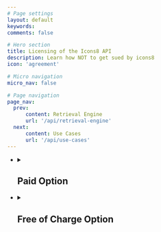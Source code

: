 ```yaml
---
# Page settings
layout: default
keywords:
comments: false

# Hero section
title: Licensing of the Icons8 API 
description: Learn how NOT to get sued by icons8
icon: 'agreement'

# Micro navigation
micro_nav: false

# Page navigation
page_nav:
  prev:
      content: Retrieval Engine
      url: '/api/retrieval-engine'
  next:
      content: Use Cases
      url: '/api/use-cases'
---
```


<ul>
  
   <li>
   <details>
     <summary>
       <h2> Paid Option  </h2>
     </summary>
<p>Paid option means you have to buy an access token. The token is a short string code. You embed the token into your requests for searching and retrieval engines. The same token is used to access both engines. The requests are the actual, non-cached icons downloads.  You may not cache the requests on your side for the reasons of fair billing. Requests to search engine have no limit within any API plan. No matter how many retrieval requests you've purchased. You may pay for API license on <a href="https://icons8.com/buy/monthly-api-subscription" rel="nofollow">this page</a>. After we receive payment, we issue an API token for accessing our engines.</p>
   </details>
   </li>
    
   <li>
   <details>
     <summary>
       <h2> Free of Charge Option </h2>
     </summary>
<p>There is no free option to use our dedicated search engine. Only the retrieval <a href="http://img.icons8.com" rel="nofollow">omg-img</a> engine can be used for free. However <a href="http://img.icons8.com" rel="nofollow">omg-img</a> provides a great deal of opportunities to use <b>both searching and retrieaval absolutely for free</b>.
<br>
Few limitations of free of charge option are:</p>
<ul>
<li>
<p>png icons are available in limited (<b>less than 550px</b>) size but suitable for a great deal of needs</p>
</li>
<li>
<p>only <b>popular SVG</b> icons are available for <b>free</b></p>
</li>
<li>
<p>searching is only by means of <a href="http://img.icons8.com" rel="nofollow">omg-img</a></p>
</li></ul></details>
</li>


</ul>
